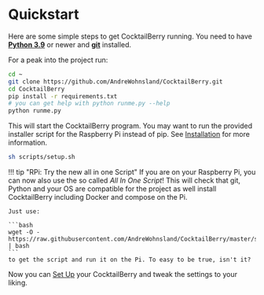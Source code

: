 # Quickstart

Here are some simple steps to get CocktailBerry running.
You need to have [**Python 3.9**](https://www.python.org/downloads/) or newer and [**git**](https://git-scm.com/downloads) installed.

For a peak into the project run:

```bash
cd ~
git clone https://github.com/AndreWohnsland/CocktailBerry.git
cd CocktailBerry
pip install -r requirements.txt
# you can get help with python runme.py --help
python runme.py
```

This will start the CocktailBerry program.
You may want to run the provided installer script for the Raspberry Pi instead of pip.
See [Installation](installation.md) for more information.

```bash
sh scripts/setup.sh
```

!!! tip "RPi: Try the new all in one Script"
    If you are on your Raspberry Pi, you can now also use the so called *All In One Script*!
    This will check that git, Python and your OS are compatible for the project as well install CocktailBerry including Docker and compose on the Pi.
    
    Just use:

    ```bash
    wget -O - https://raw.githubusercontent.com/AndreWohnsland/CocktailBerry/master/scripts/all_in_one.sh | bash
    ```
    to get the script and run it on the Pi. To easy to be true, isn't it?

Now you can [Set Up](setup.md#setting-up-the-machine-modifying-other-values) your CocktailBerry and tweak the settings to your liking.